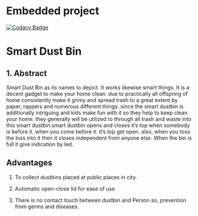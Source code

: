 # Embedded project

[![Codacy Badge](https://app.codacy.com/project/badge/Grade/7e3822c694f646d9a00cb6a08c5be7ac)](https://www.codacy.com/gh/manojvadri454/M2-EmbSys/dashboard?utm_source=github.com&amp;utm_medium=referral&amp;utm_content=manojvadri454/M2-EmbSys&amp;utm_campaign=Badge_Grade)

# Smart Dust Bin

## 1. Abstract 
Smart Dust Bin as its names to depict. It works likewise smart things. It is a decent gadget to make your home clean. due to practically all offspring of home consistently make it grimy and spread trash to a great extent by paper, rappers and numerous different things. since the smart dustbin is additionally intriguing and kids make fun with it so they help to keep clean your home. they generally will be utilized to through all trash and waste into this smart dustbin.smart dustbin opens and closes it’s top when somebody is before it. when you come before it. it’s top get open. also, when you toss the loss into it then it closes independent from anyone else. When the bin is full it give indication by led.


## Advantages

1. To collect dustbins placed at public places in city.

2. Automatic open-close lid for ease of use 

3. There is no contact touch between dustbin and Person so, prevention from germs and diseases. 